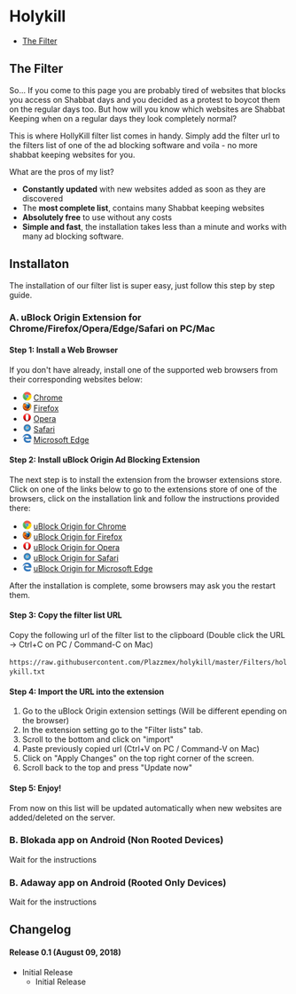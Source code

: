 # Holykill

* [The Filter](#the-filter)

## The Filter

So... If you come to this page you are probably tired of websites that blocks you access on Shabbat days and you decided as a protest to boycot them on the regular days too.
But how will you know which websites are Shabbat Keeping when on a regular days they look completely normal?


This is where HollyKill filter list comes in handy. Simply add the filter url to the filters list of one of the ad blocking software and voila - no more shabbat keeping websites for you.


What are the pros of my list?

  * <b>Constantly updated</b> with new websites added as soon as they are discovered
  * The <b>most complete list</b>, contains many Shabbat keeping websites</li>
  * <b>Absolutely free</b> to use without any costs
  * <b>Simple and fast</b>, the installation takes less than a minute and works with many ad blocking software.

## Installaton

The installation of our filter list is super easy, just follow this step by step guide.

### A. uBlock Origin Extension for Chrome/Firefox/Opera/Edge/Safari on PC/Mac

#### Step 1: Install a Web Browser

If you don't have already, install one of the supported web browsers from their corresponding websites below:

* ![](https://github.com/Plazzmex/holykill/blob/master/Wiki/chrome.png?raw=true) [Chrome](https://www.google.com/chrome/)
* ![](https://github.com/Plazzmex/holykill/blob/master/Wiki/firefox.png?raw=true) [Firefox](https://www.mozilla.org/en-US/firefox/)
* ![](https://github.com/Plazzmex/holykill/blob/master/Wiki/opera.png?raw=true) [Opera](https://www.opera.com/)
* ![](https://github.com/Plazzmex/holykill/blob/master/Wiki/safari.png?raw=true) [Safari](https://support.apple.com/downloads/safari)
* ![](https://github.com/Plazzmex/holykill/blob/master/Wiki/msedge.png?raw=true) [Microsoft Edge](https://www.microsoft.com/en-us/windows/microsoft-edge)

#### Step 2: Install uBlock Origin Ad Blocking Extension

The next step is to install the extension from the browser extensions store.
Click on one of the links below to go to the extensions store of one of the browsers, click on the installation link and follow the instructions provided there:

* ![](https://github.com/Plazzmex/holykill/blob/master/Wiki/chrome.png?raw=true) [uBlock Origin for Chrome](https://chrome.google.com/webstore/detail/ublock-origin/cjpalhdlnbpafiamejdnhcphjbkeiagm?hl=en)
* ![](https://github.com/Plazzmex/holykill/blob/master/Wiki/firefox.png?raw=true) [uBlock Origin for Firefox](https://addons.mozilla.org/en-US/firefox/addon/ublock-origin/)
* ![](https://github.com/Plazzmex/holykill/blob/master/Wiki/opera.png?raw=true) [uBlock Origin for Opera](https://addons.opera.com/en/extensions/details/ublock/)
* ![](https://github.com/Plazzmex/holykill/blob/master/Wiki/safari.png?raw=true) [uBlock Origin for Safari](https://safari-extensions.apple.com/details/?id=com.el1t.uBlock-3NU33NW2M3)
* ![](https://github.com/Plazzmex/holykill/blob/master/Wiki/msedge.png?raw=true) [uBlock Origin for Microsoft Edge](https://www.microsoft.com/en-us/p/ublock-origin/9nblggh444l4)

After the installation is complete, some browsers may ask you the restart them.

#### Step 3: Copy the filter list URL

Copy the following url of the filter list to the clipboard (Double click the URL -> Ctrl+C on PC / Command-C on Mac)

`https://raw.githubusercontent.com/Plazzmex/holykill/master/Filters/holykill.txt`

#### Step 4: Import the URL into the extension

1. Go to the uBlock Origin extension settings (Will be different epending on the browser)
2. In the extension setting go to the "Filter lists" tab.
3. Scroll to the bottom and click on "import"
4. Paste previously copied url (Ctrl+V on PC / Command-V on Mac)
5. Click on "Apply Changes" on the top right corner of the screen.
6. Scroll back to the top and press "Update now"

#### Step 5: Enjoy!

From now on this list will be updated automatically when new websites are added/deleted on the server.

### B. Blokada app on Android (Non Rooted Devices)
Wait for the instructions
### B. Adaway app on Android (Rooted Only Devices)
Wait for the instructions

## Changelog

#### Release 0.1 (August 09, 2018)
* Initial Release
  * Initial Release
    
